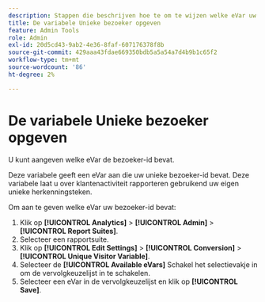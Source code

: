 ```yaml
---
description: Stappen die beschrijven hoe te om te wijzen welke eVar uw bezoekersidentificatie bevat.
title: De variabele Unieke bezoeker opgeven
feature: Admin Tools
role: Admin
exl-id: 20d5cd43-9ab2-4e36-8faf-607176378f8b
source-git-commit: 429aaa43fdae669350bdb5a5a54a7d4b9b1c65f2
workflow-type: tm+mt
source-wordcount: '86'
ht-degree: 2%

---
```


# De variabele Unieke bezoeker opgeven

U kunt aangeven welke eVar de bezoeker-id bevat.

Deze variabele geeft een eVar aan die uw unieke bezoeker-id bevat. Deze variabele laat u over klantenactiviteit rapporteren gebruikend uw eigen unieke herkenningsteken.

Om aan te geven welke eVar uw bezoeker-id bevat:

1. Klik op **[!UICONTROL Analytics]** > **[!UICONTROL Admin]** > **[!UICONTROL Report Suites]**.
1. Selecteer een rapportsuite.
1. Klik op **[!UICONTROL Edit Settings]** > **[!UICONTROL Conversion]** > **[!UICONTROL Unique Visitor Variable]**.
1. Selecteer de **[!UICONTROL Available eVars]** Schakel het selectievakje in om de vervolgkeuzelijst in te schakelen.
1. Selecteer een eVar in de vervolgkeuzelijst en klik op **[!UICONTROL Save]**.
